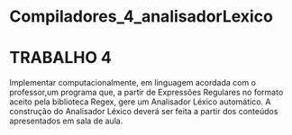 # Compiladores_4_analisadorLexico
 
# TRABALHO 4

Implementar computacionalmente, em linguagem acordada com o professor,um programa que, a partir de Expressões Regulares no formato aceito pela biblioteca Regex, gere um Analisador Léxico automático. A construção do Analisador Léxico deverá ser feita a partir dos conteúdos apresentados em sala de aula.
